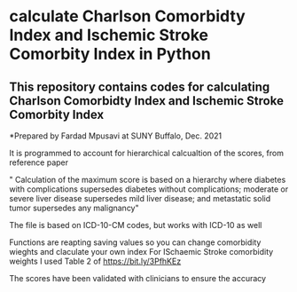 # calculate Charlson Comorbidty Index and Ischemic Stroke Comorbity Index in Python
## This repository contains codes for calculating Charlson Comorbidty Index and Ischemic Stroke Comorbity Index

*Prepared by Fardad Mpusavi at SUNY Buffalo, Dec. 2021

It is programmed to account for hierarchical calcualtion of the scores, from reference paper

" Calculation of the maximum score is based on a hierarchy where diabetes with complications supersedes diabetes without complications; moderate or severe liver disease supersedes mild liver disease; and metastatic solid tumor supersedes any malignancy"

The file is based on ICD-10-CM codes, but works with ICD-10 as well

Functions are reapting saving values so you can change comorbidity wieghts  and claculate your own index
For ISchaemic Stroke comorbidity weights I used Table 2 of https://bit.ly/3PfhKEz 

The scores have been validated with clinicians to ensure the accuracy

